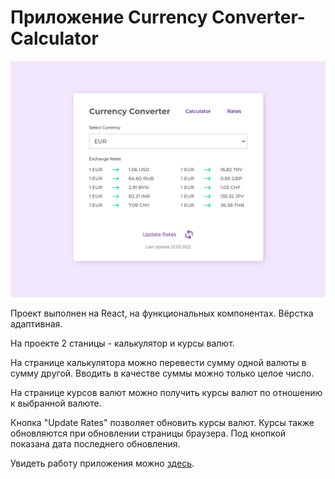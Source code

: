 # Приложение Currency Converter-Calculator

![Иллюстрация к проекту](https://github.com/teplospbru/test-task-2/blob/main/screenshot_2022-05-22.png)

Проект выполнен на React, на функциональных компонентах. Вёрстка адаптивная.

На проекте 2 станицы - калькулятор и курсы валют.

На странице калькулятора можно перевести сумму одной валюты в сумму другой. Вводить в качестве суммы можно только целое число.

На странице курсов валют можно получить курсы валют по отношению к выбранной валюте.

Кнопка "Update Rates" позволяет обновить курсы валют. Курсы также обновляются при обновлении страницы браузера. Под кнопкой показана дата последнего обновления.

Увидеть работу приложения можно [здесь](https://teplospbru.github.io/currency-converter-calculator/).
